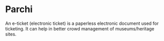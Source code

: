 # Parchi
An e-ticket (electronic ticket) is a paperless electronic document used for ticketing. It can help in better crowd management of museums/heritage sites.
